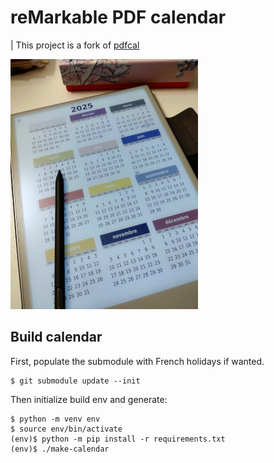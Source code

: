 # reMarkable PDF calendar

| This project is a fork of [pdfcal](https://github.com/osresearch/pdfcal)

![First page view](./first_page_view.jpg)

## Build calendar

First, populate the submodule with French holidays if wanted.

``` shell
$ git submodule update --init
```

Then initialize build env and generate:

``` shell
$ python -m venv env
$ source env/bin/activate
(env)$ python -m pip install -r requirements.txt
(env)$ ./make-calendar
```
